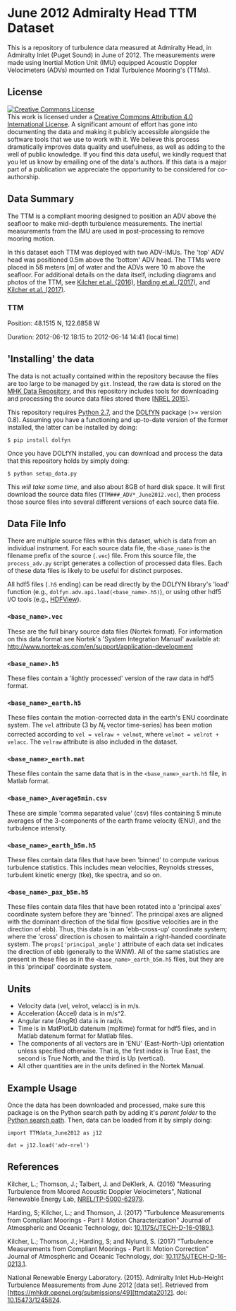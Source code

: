 June 2012 Admiralty Head TTM Dataset
============

This is a repository of turbulence data measured at Admiralty
Head, in Admiralty Inlet (Puget Sound) in June of 2012. The
measurements were made using Inertial Motion Unit (IMU) equipped
Acoustic Doppler Velocimeters (ADVs) mounted on Tidal Turbulence
Mooring's (TTMs).

License
----------
 <a rel="license"
 href="http://creativecommons.org/licenses/by/4.0/"><img alt="Creative
 Commons License" style="border-width:0"
 src="https://i.creativecommons.org/l/by/4.0/88x31.png" /></a><br />
This work is licensed under a <a rel="license"
href="http://creativecommons.org/licenses/by/4.0/">Creative Commons
Attribution 4.0 International License</a>. A significant amount of
effort has gone into documenting the data and making it publicly
accessible alongside the software tools that we use to work with
it. We believe this process dramatically improves data quality and
usefulness, as well as adding to the well of public knowledge. If you
find this data useful, we kindly request that you let us know by
emailing one of the data's authors. If this data is a major part of a
publication we appreciate the opportunity to be considered for
co-authorship.

Data Summary
---------

The TTM is a compliant mooring designed to position an ADV above the
seafloor to make mid-depth turbulence measurements. The inertial
measurements from the IMU are used in post-processing to remove
mooring motion.

In this dataset each TTM was deployed with two ADV-IMUs. The 'top' ADV
head was positioned 0.5m above the 'bottom' ADV head. The TTMs were
placed in 58 meters [m] of water and the ADVs were 10 m above the
seafloor. For additional details on the data itself, including diagrams and
photos of the TTM,
see
[Kilcher et.al. (2016)][Kilcher++2016],
[Harding et.al. (2017)][Harding++2017],
and [Kilcher et.al. (2017)][Kilcher++2017].


### TTM

Position: 48.1515 N, 122.6858 W

Duration: 2012-06-12 18:15 to 2012-06-14 14:41 (local time)

'Installing' the data
----------

The data is not actually contained within the repository because the
files are too large to be managed by `git`. Instead, the raw
data is stored on
the [MHK Data Repository](http://mhkdr.openei.org/), and this
repository includes tools for downloading and processing the source
data files stored there [[NREL 2015][ttmdata2012]].

This repository requires [Python 2.7](https://docs.python.org/2/), and
the [DOLfYN](https://lkilcher.github.io/dolfyn/) package (>= version
0.8). Assuming you have a functioning and up-to-date version of the
former installed, the latter can be installed by doing:

    $ pip install dolfyn

Once you have DOLfYN installed, you can download and process the data
that this repository holds by simply doing:

    $ python setup_data.py

This _will take some time_, and also about 8GB of hard disk
space. It will first download the source data files
(`TTM###_ADV*_June2012.vec`), then process those source files into
several different versions of each source data file.

Data File Info
------

There are multiple source files within this dataset, which is data
from an individual instrument. For each source data file, the
`<base_name>` is the filename prefix of the source (`.vec`) file. From
this source file, the `process_adv.py` script generates a collection
of processed data files. Each of these data files is likely to be
useful for distinct purposes.

All hdf5 files (`.h5` ending) can be read directly by the DOLfYN library's
'load' function (e.g., `dolfyn.adv.api.load(<base_name>.h5)`), or
using other hdf5 I/O tools
(e.g., [HDFView](http://support.hdfgroup.org/products/java/hdfview/)).

### `<base_name>.vec`

These are the full binary source data files (Nortek format). For information on
this data format see Nortek's 'System Integration Manual' available
at: http://www.nortek-as.com/en/support/application-development

### `<base_name>.h5`

These files contain a 'lightly processed' version of the raw data in
hdf5 format. 

### `<base_name>_earth.h5`

These files contain the motion-corrected data in the earth's ENU
coordinate system. The `vel` attribute (3 by $N_t$ vector time-series)
has been motion corrected according to `vel = velraw +
velmot`, where `velmot = velrot + velacc`. The `velraw` attribute is
also included in the dataset.

### `<base_name>_earth.mat`

These files contain the same data that is in the `<base_name>_earth.h5`
file, in Matlab format.

### `<base_name>_Average5min.csv`

These are simple 'comma separated value' (csv) files containing 5
minute averages of the 3-components of the earth frame velocity (ENU),
and the turbulence intensity.

### `<base_name>_earth_b5m.h5`

These files contain data files that have been 'binned' to compute
various turbulence statistics. This includes mean velocities, Reynolds
stresses, turbulent kinetic energy (tke), tke spectra, and so on.

### `<base_name>_pax_b5m.h5`

These files contain data files that have been rotated into a
'principal axes' coordinate system before they are 'binned'. The
principal axes are aligned with the dominant direction of the tidal
flow (positive velocities are in the direction of ebb). Thus, this
data is in an 'ebb-cross-up' coordinate system; where the 'cross'
direction is chosen to maintain a right-handed coordinate system. The
`props['principal_angle']` attribute of each data set indicates the
direction of ebb (generally to the WNW). All of the same statistics
are present in these files as in the `<base_name>_earth_b5m.h5` files,
but they are in this 'principal' coordinate system.

Units
-----

- Velocity data (vel, velrot, velacc) is in m/s.
- Acceleration (Accel) data is in m/s^2.
- Angular rate (AngRt) data is in rad/s.
- Time is in MatPlotLib datenum (mpltime) format for hdf5 files, and
  in Matlab datenum format for Matlab files.
- The components of all vectors are in 'ENU' (East-North-Up)
  orientation unless specified otherwise. That is, the first index is
  True East, the second is True North, and the third is Up (vertical).
- All other quantities are in the units defined in the Nortek Manual.

Example Usage
-----------

Once the data has been downloaded and processed, make sure this
package is on the Python search path by adding it's *parent folder* to
the
[Python search path](https://docs.python.org/2/tutorial/modules.html). Then,
data can be loaded from it by simply doing:

    import TTMdata_June2012 as j12

    dat = j12.load('adv-nrel')

References
---------------

Kilcher, L.; Thomson, J.; Talbert, J. and DeKlerk, A. (2016)
"Measuring Turbulence from Moored Acoustic Doppler Velocimeters",
National Renewable Energy Lab, [NREL/TP-5000-62979][Kilcher++2016].

[Kilcher++2016]: http://www.nrel.gov/docs/fy16osti/62979.pdf

Harding, S; Kilcher, L.; and Thomson, J. (2017)
"Turbulence Measurements from Compliant Moorings - Part I: Motion Characterization"
Journal of Atmospheric and Oceanic Technology,
doi:
[10.1175/JTECH-D-16-0189.1](http://dx.doi.org/10.1175/JTECH-D-16-0189.1).

[Harding++2017]: http://dx.doi.org/10.1175/JTECH-D-16-0189.1

Kilcher, L.; Thomson, J.; Harding, S; and Nylund, S. (2017)
"Turbulence Measurements from Compliant Moorings - Part II: Motion Correction"
Journal of Atmospheric and Oceanic Technology,
doi:
[10.1175/JTECH-D-16-0213.1](http://dx.doi.org/10.1175/JTECH-D-16-0213.1).

[Kilcher++2017]: http://dx.doi.org/10.1175/JTECH-D-16-0213.1

National Renewable Energy Laboratory. (2015). Admiralty Inlet
Hub-Height Turbulence Measurements from June 2012 [data
set]. Retrieved
from [https://mhkdr.openei.org/submissions/49][ttmdata2012].
doi: [10.15473/1245824](http://dx.doi.org/10.15473/1245824).

[ttmdata2012]: https://mhkdr.openei.org/submissions/49
